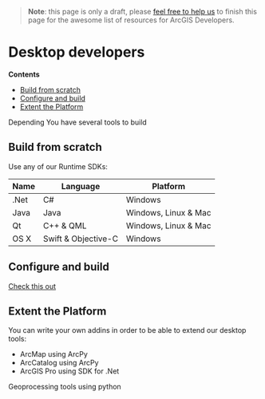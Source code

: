 > **Note**: this page is only a draft, please [feel free to help us](https://github.com/hhkaos/awesome-arcgis#contributions) to finish this page for the awesome list of resources for ArcGIS Developers.

# Desktop developers
<!-- START doctoc generated TOC please keep comment here to allow auto update -->
<!-- DON'T EDIT THIS SECTION, INSTEAD RE-RUN doctoc TO UPDATE -->
**Contents**

- [Build from scratch](#build-from-scratch)
- [Configure and build](#configure-and-build)
- [Extent the Platform](#extent-the-platform)

<!-- END doctoc generated TOC please keep comment here to allow auto update -->

Depending You have several tools to build

## Build from scratch
Use any of our Runtime SDKs:

|Name|Language|Platform
|---|---|---|
|.Net|C#|Windows|
|Java|Java|Windows, Linux & Mac|
|Qt|C++ & QML|Windows, Linux & Mac|
|OS X|Swift & Objective-C|Windows|

## Configure and build
[Check this out](../arcgis/app-builders)

## Extent the Platform
You can write your own addins in order to be able to extend our desktop tools:
  * ArcMap using ArcPy
  * ArcCatalog using ArcPy
  * ArcGIS Pro using SDK for .Net

Geoprocessing tools using python
